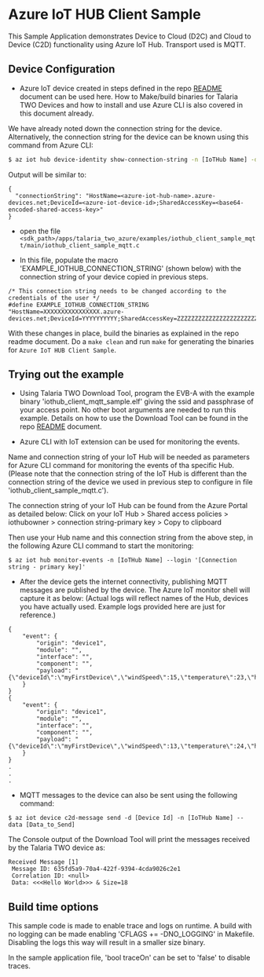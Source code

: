 # Azure IoT HUB Client Sample

This Sample Application demonstrates Device to Cloud (D2C) and Cloud to Device (C2D) functionality using Azure IoT Hub. Transport used is MQTT.


## Device Configuration
- Azure IoT device created in steps defined in the repo [README](../../README.md#creating-an-azure-iot-device) document can be used here.
How to Make/build binaries for Talaria TWO Devices and how to install and use Azure CLI is also covered in this document already.

We have already noted down the connection string for the device.
Alternatively, the connection string for the device can be known using this command from Azure CLI:

``` bash
$ az iot hub device-identity show-connection-string -n [IoTHub Name] -d [Device ID]
```

Output will be similar to:
```
{
  "connectionString": "HostName=<azure-iot-hub-name>.azure-devices.net;DeviceId=<azure-iot-device-id>;SharedAccessKey=<base64-encoded-shared-access-key>"
}
```

- open the file `<sdk_path>/apps/talaria_two_azure/examples/iothub_client_sample_mqtt/main/iothub_client_sample_mqtt.c`

- In this file, populate the macro 'EXAMPLE_IOTHUB_CONNECTION_STRING' (shown below) with the connection string of your device copied in previous steps.

```
/* This connection string needs to be changed according to the credentials of the user */
#define EXAMPLE_IOTHUB_CONNECTION_STRING "HostName=XXXXXXXXXXXXXXXX.azure-devices.net;DeviceId=YYYYYYYYYY;SharedAccessKey=ZZZZZZZZZZZZZZZZZZZZZZZZZZZZZZZZZZZZZZZZZZ"
```
With these changes in place, build the binaries as explained in the repo readme document.
Do a `make clean` and run `make` for generating the binaries for `Azure IoT HUB Client Sample`.

## Trying out the example

- Using Talaria TWO Download Tool, program the EVB-A with the example binary 'iothub_client_mqtt_sample.elf' giving the ssid and passphrase of your access point. No other boot arguments are needed to run this example. Details on how to use the Download Tool can be found in the repo [README](../../README.md#creating-an-azure-iot-device) document.


- Azure CLI with IoT extension can be used for monitoring the events.

Name and connection string of your IoT Hub will be needed as parameters for Azure CLI command for monitoring the events of tha specific Hub.
(Please note that the connection string of the IoT Hub is different than the connection string of the device we used in previous step to configure in file 'iothub_client_sample_mqtt.c').

The connection string of your IoT Hub can be found from the Azure Portal as detailed below: 
Click on your IoT Hub > Shared access policies > iothubowner > connection string-primary key > Copy to clipboard

Then use your Hub name and this connection string from the above step, in the following Azure CLI command to start the monitoring:

```
$ az iot hub monitor-events -n [IoTHub Name] --login '[Connection string - primary key]'
```

- After the device gets the internet connectivity, publishing MQTT messages are published by the device. The Azure IoT monitor shell will capture it as below:
(Actual logs will reflect names of the Hub, devices you have actually used. Example logs provided here are just for reference.)

```
{
    "event": {
        "origin": "device1",
        "module": "",
        "interface": "",
        "component": "",
        "payload": "{\"deviceId\":\"myFirstDevice\",\"windSpeed\":15,\"temperature\":23,\"humidity\":69}"
    }
}
{
    "event": {
        "origin": "device1",
        "module": "",
        "interface": "",
        "component": "",
        "payload": "{\"deviceId\":\"myFirstDevice\",\"windSpeed\":13,\"temperature\":24,\"humidity\":64}"
    }
}
.
.
.

```

- MQTT messages to the device can also be sent using the following command:

```
$ az iot device c2d-message send -d [Device Id] -n [IoTHub Name] --data [Data_to_Send]
```
The Console output of the Download Tool will print the messages received by the Talaria TWO device as:

```
Received Message [1]
 Message ID: 635fd5a9-70a4-422f-9394-4cda9026c2e1
 Correlation ID: <null>
 Data: <<<Hello World>>> & Size=18
```
## Build time options

This sample code is made to enable trace and logs on runtime.
A build with no logging can be made enabling 'CFLAGS += -DNO_LOGGING' in Makefile. Disabling the logs this way will result in a smaller size binary.

In the sample application file, 'bool traceOn' can be set to 'false' to disable traces.

